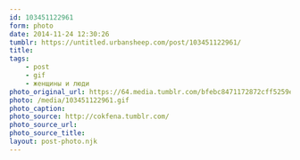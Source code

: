 ```yaml
---
id: 103451122961
form: photo
date: 2014-11-24 12:30:26
tumblr: https://untitled.urbansheep.com/post/103451122961/
title:
tags:
    - post
    - gif
    - женщины и люди
photo_original_url: https://64.media.tumblr.com/bfebc8471172872cff5259ef9b6a72b0/tumblr_n6ht03qWpL1ruam4eo1_500.gif
photo: /media/103451122961.gif
photo_caption: 
photo_source: http://cokfena.tumblr.com/
photo_source_url:
photo_source_title:
layout: post-photo.njk
---
```


